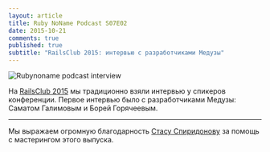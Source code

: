```yaml
---
layout: article
title: Ruby NoName Podcast S07E02
date: 2015-10-21
comments: true
published: true
subtitle: "RailsClub 2015: интервью с разработчиками Медузы"
---
```


![Rubynoname podcast interview](https://pbs.twimg.com/media/CP1bhHPWoAEVvfv.jpg)

На [RailsClub 2015](http://railsclub.ru/) мы традиционно взяли интервью у спикеров конференции.
Первое интервью было с разработчиками Медузы: Саматом Галимовым и Борей Горячеевым.

******

Мы выражаем огромную благодарность [Стасу Спиридонову](https://twitter.com/stas_spiridonov) за помощь с мастерингом этого выпуска.
